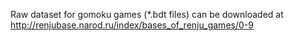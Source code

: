 Raw dataset for gomoku games (*.bdt files) can be downloaded at http://renjubase.narod.ru/index/bases_of_renju_games/0-9
